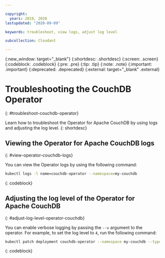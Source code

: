 ```yaml
---

copyright:
  years: 2019, 2020
lastupdated: "2020-09-09"

keywords: troubleshoot, view logs, adjust log level

subcollection: Cloudant

---
```


{:new_window: target="_blank"}
{:shortdesc: .shortdesc}
{:screen: .screen}
{:codeblock: .codeblock}
{:pre: .pre}
{:tip: .tip}
{:note: .note}
{:important: .important}
{:deprecated: .deprecated}
{:external: target="_blank" .external}

<!-- Acrolinx: 2017-05-10 -->

# Troubleshooting the CouchDB Operator
{: #troubleshoot-couchdb-operator}

Learn how to troubleshoot the Operator for Apache CouchDB by using logs and adjusting the log level. 
{: shortdesc}

## Viewing the Operator for Apache CouchDB logs
{: #view-operator-couchdb-logs}

You can view the Operator logs by using the following command:
```sh
kubectl logs -l name=couchdb-operator --namespace=my-couchdb
```
{: codeblock}

## Adjusting the log level of the Operator for Apache CouchDB
{: #adjust-log-level-operator-couchdb}

You can enable verbose logging by passing the `--v` argument to the operator. For example, to set the log level to `4`, run the following command:

```sh
kubectl patch deployment couchdb-operator --namespace my-couchdb --type='json' -p '{"spec":{"template":{"spec":{"containers":[{"name":"couchdb-operator", "args": ["--v=4"]}]}}}}'
```
{: codeblock}
